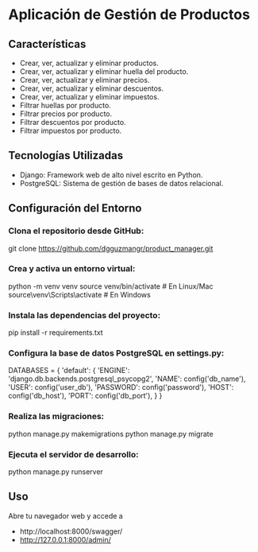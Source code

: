 # Aplicación de Gestión de Productos

## Características

- Crear, ver, actualizar y eliminar productos.
- Crear, ver, actualizar y eliminar huella del producto.
- Crear, ver, actualizar y eliminar precios.
- Crear, ver, actualizar y eliminar descuentos.
- Crear, ver, actualizar y eliminar impuestos.
- Filtrar huellas por producto.
- Filtrar precios por producto.
- Filtrar descuentos por producto.
- Filtrar impuestos por producto.

## Tecnologías Utilizadas

- Django: Framework web de alto nivel escrito en Python.
- PostgreSQL: Sistema de gestión de bases de datos relacional.

## Configuración del Entorno

###  Clona el repositorio desde GitHub:

git clone https://github.com/dgguzmangr/product_manager.git

### Crea y activa un entorno virtual:

python -m venv venv
source venv/bin/activate  # En Linux/Mac
source\venv\Scripts\activate   # En Windows

### Instala las dependencias del proyecto:

pip install -r requirements.txt

### Configura la base de datos PostgreSQL en settings.py:

DATABASES = {
    'default': {
        'ENGINE': 'django.db.backends.postgresql_psycopg2',
        'NAME': config('db_name'),
        'USER': config('user_db'),
        'PASSWORD': config('password'),
        'HOST': config('db_host'),
        'PORT': config('db_port'),
    }
}

### Realiza las migraciones:

python manage.py makemigrations
python manage.py migrate

### Ejecuta el servidor de desarrollo:

python manage.py runserver

## Uso

Abre tu navegador web y accede a
- http://localhost:8000/swagger/
- http://127.0.0.1:8000/admin/
